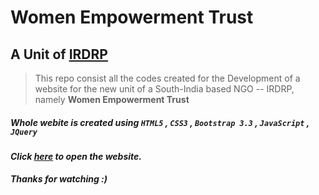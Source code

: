 # Women Empowerment Trust

## A Unit of [IRDRP](www.irdrp.in)

> This repo consist all the codes created for the Development of a website for the new unit of a South-India based NGO -- IRDRP, namely **Women Empowerment Trust**


##### _Whole webite is created using `HTML5` , `CSS3` , `Bootstrap 3.3` , `JavaScript` , `JQuery`_

#### _Click [here](http://rishavpandey.me/irdrp-website/) to open the website._

**_Thanks for watching :)_**
